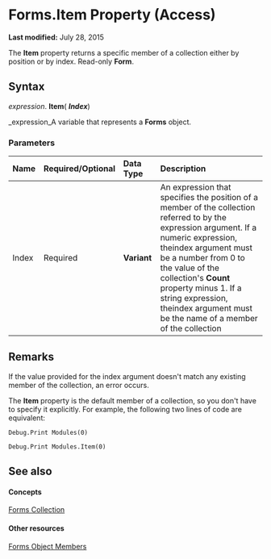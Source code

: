 
# Forms.Item Property (Access)

 **Last modified:** July 28, 2015

The  **Item** property returns a specific member of a collection either by position or by index. Read-only **Form**.

## Syntax

 _expression_. **Item**( **_Index_**)

 _expression_A variable that represents a  **Forms** object.


### Parameters



|**Name**|**Required/Optional**|**Data Type**|**Description**|
|:-----|:-----|:-----|:-----|
|Index|Required| **Variant**|An expression that specifies the position of a member of the collection referred to by the expression argument. If a numeric expression, theindex argument must be a number from 0 to the value of the collection's **Count** property minus 1. If a string expression, theindex argument must be the name of a member of the collection|

## Remarks

If the value provided for the index argument doesn't match any existing member of the collection, an error occurs.

The  **Item** property is the default member of a collection, so you don't have to specify it explicitly. For example, the following two lines of code are equivalent:




```
Debug.Print Modules(0)
```




```
Debug.Print Modules.Item(0)
```


## See also


#### Concepts


 [Forms Collection](a41af7be-873c-ef8b-20cd-24b78a25b5ca.md)
#### Other resources


 [Forms Object Members](b405c03d-4869-b494-7a80-34dff300eda0.md)

